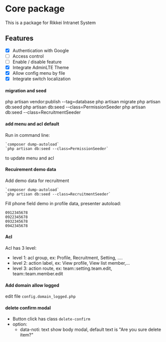 Core package
===

This is a package for Rikkei Intranet System

Features
---

- [x] Authentication with Google
- [ ] Access control
- [ ] Enable / disable feature
- [x] Integrate AdminLTE Theme
- [x] Allow config menu by file
- [x] Integrate switch localization

#### migration and seed
php artisan vendor:publish --tag=database
php artisan migrate
php artisan db:seed
php artisan db:seed --class=PermissionSeeder
php artisan db:seed --class=RecruitmentSeeder

#### add menu and acl default
Run in command line:

    `composer dump-autoload`
    `php artisan db:seed --class=PermissionSeeder` 

to update menu and acl

#### Recuirement demo data
Add demo data for recruitment

    `composer dump-autoload`
    `php artisan db:seed --class=RecruitmentSeeder`

Fill phone field demo in profile data, presenter autoload:

    0912345678
    0922345678
    0932345678
    0942345678

#### Acl
Acl has 3 level:
- level 1: acl group, ex: Profile, Recruitment, Setting, ....
- level 2: action label, ex: View profile, View list member,...
- level 3: action route, ex: team::setting.team.edit, team::team.member.edit

#### Add domain allow logged
edit file `config.domain_logged.php`

#### delete confirm modal
- Button click has class `delete-confirm`
- option: 
    + data-noti: text show body modal, default text is "Are you sure delete item?"